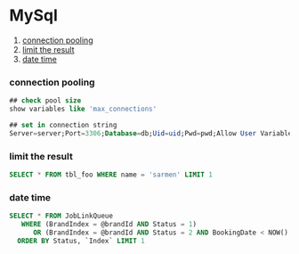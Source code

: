 # MySql

1. [connection pooling](#connection-pooling)
1. [limit the result](#limit-the-result)
1. [date time](#date-time)

### connection pooling

```sql
## check pool size
show variables like 'max_connections'

## set in connection string
Server=server;Port=3306;Database=db;Uid=uid;Pwd=pwd;Allow User Variables=True;maximumpoolsize=200

```

### limit the result

```sql
SELECT * FROM tbl_foo WHERE name = 'sarmen' LIMIT 1
```

### date time

```sql
SELECT * FROM JobLinkQueue 
   WHERE (BrandIndex = @brandId AND Status = 1)
      OR (BrandIndex = @brandId AND Status = 2 AND BookingDate < NOW() - INTERVAL 10 MINUTE)
  ORDER BY Status, `Index` LIMIT 1
```
